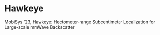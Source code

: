 # Hawkeye
MobiSys '23, Hawkeye: Hectometer-range Subcentimeter Localization for Large-scale mmWave Backscatter
